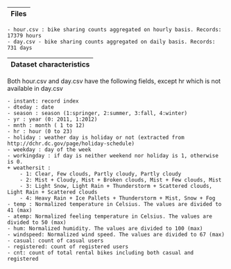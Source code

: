 
|Files|
|------------------------------------------------|

	- hour.csv : bike sharing counts aggregated on hourly basis. Records: 17379 hours
	- day.csv - bike sharing counts aggregated on daily basis. Records: 731 days

	

|Dataset characteristics|
|-----------------------------------------------|	
Both hour.csv and day.csv have the following fields, except hr which is not available in day.csv
	
	- instant: record index
	- dteday : date
	- season : season (1:springer, 2:summer, 3:fall, 4:winter)
	- yr : year (0: 2011, 1:2012)
	- mnth : month ( 1 to 12)
	- hr : hour (0 to 23)
	- holiday : weather day is holiday or not (extracted from http://dchr.dc.gov/page/holiday-schedule)
	- weekday : day of the week
	- workingday : if day is neither weekend nor holiday is 1, otherwise is 0.
	+ weathersit : 
		- 1: Clear, Few clouds, Partly cloudy, Partly cloudy
		- 2: Mist + Cloudy, Mist + Broken clouds, Mist + Few clouds, Mist
		- 3: Light Snow, Light Rain + Thunderstorm + Scattered clouds, Light Rain + Scattered clouds
		- 4: Heavy Rain + Ice Pallets + Thunderstorm + Mist, Snow + Fog
	- temp : Normalized temperature in Celsius. The values are divided to 41 (max)
	- atemp: Normalized feeling temperature in Celsius. The values are divided to 50 (max)
	- hum: Normalized humidity. The values are divided to 100 (max)
	- windspeed: Normalized wind speed. The values are divided to 67 (max)
	- casual: count of casual users
	- registered: count of registered users
	- cnt: count of total rental bikes including both casual and registered
	
